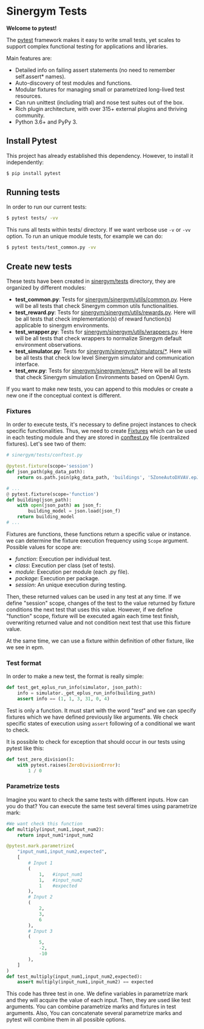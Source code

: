 # Sinergym Tests

**Welcome to pytest!**

The [pytest](https://docs.pytest.org/en/6.2.x/) framework makes it easy to write small tests, yet scales to support complex functional testing for applications and libraries.

Main features are:

- Detailed info on failing assert statements (no need to remember self.assert* names).
- Auto-discovery of test modules and functions.
- Modular fixtures for managing small or parametrized long-lived test resources.
- Can run unittest (including trial) and nose test suites out of the box.
- Rich plugin architecture, with over 315+ external plugins and thriving community.
- Python 3.6+ and PyPy 3.


## Install Pytest

This project has already established this dependency. However, to install it independently:

```sh
$ pip install pytest
```

## Running tests

In order to run our current tests:

```sh
$ pytest tests/ -vv
```

This runs all tests within tests/ directory. If we want verbose use `-v` or `-vv` option. To run an unique module tests, for example we can do: 

```sh
$ pytest tests/test_common.py -vv
```

## Create new tests

These tests have been created in [sinergym/tests](https://github.com/ugr-sail/sinergym/tree/main/tests) directory, they are organized by different modules:

- **test_common.py**: Tests for [sinergym/sinergym/utils/common.py](https://github.com/ugr-sail/sinergym/blob/main/sinergym/utils/common.py). Here will be all tests that check Sinergym common utils functionalities. 
- **test_reward.py**: Tests for [sinergym/sinergym/utils/rewards.py](https://github.com/ugr-sail/sinergym/blob/main/sinergym/utils/rewards.py). Here will be all tests that check implementation(s) of reward function(s) applicable to sinergym environments. 
- **test_wrapper.py**: Tests for [sinergym/sinergym/utils/wrappers.py](https://github.com/ugr-sail/sinergym/blob/main/sinergym/utils/wrappers.py). Here will be all tests that check wrappers to normalize Sinergym default environment observations.
- **test_simulator.py**: Tests for [sinergym/sinergym/simulators/\*](https://github.com/ugr-sail/sinergym/tree/main/sinergym/simulators). Here will be all tests that check low level Sinergym simulator and communication interface.
- **test_env.py**: Tests for [sinergym/sinergym/envs/\*](https://github.com/ugr-sail/sinergym/tree/main/sinergym/envs). Here will be all tests that check Sinergym simulation Environments based on OpenAI Gym.

If you want to make new tests, you can append to this modules or create a new one if the conceptual context is different.

### Fixtures

In order to execute tests, it's necessary to define project instances to check specific functionalities. Thus, we need to create [Fixtures](https://docs.pytest.org/en/6.2.x/fixture.html) which can be used in each testing module and they are stored in [conftest.py](https://github.com/ugr-sail/sinergym/blob/main/tests/conftest.py) file (centralized fixtures). Let's see two of them:

```python
# sinergym/tests/conftest.py

@pytest.fixture(scope='session')
def json_path(pkg_data_path):
    return os.path.join(pkg_data_path, 'buildings', '5ZoneAutoDXVAV.epJSON')

# ...
@ pytest.fixture(scope='function')
def building(json_path):
    with open(json_path) as json_f:
        building_model = json.load(json_f)
    return building_model
# ...
```

Fixtures are functions, these functions return a specific value or instance. we can determine the fixture execution frequency using `Scope` argument. Possible values for scope are:

- *function*: Execution per individual test.
- *class*: Execution per class (set of tests).
- *module*: Execution per module (each .py file).
- *package*: Execution per package.
- *session*: An unique execution during testing. 

Then, these returned values can be used in any test at any time. If we define "session" scope, changes of the test to the value returned by fixture conditions the next test that uses this value. However, if we define "function" scope, fixture will be executed again each time test finish, overwriting returned value and not condition next test that use this fixture value.

At the same time, we can use a fixture within definition of other fixture, like we see in epm.

### Test format

In order to make a new test, the format is really simple:

```python
def test_get_eplus_run_info(simulator, json_path):
    info = simulator._get_eplus_run_info(building_path)
    assert info == (1, 1, 3, 31, 0, 4)
```

Test is only a function. It must start with the word "*test*" and we can specify fixtures which we have defined previously like arguments. We check specific states of execution using `assert` following of a conditional we want to check.

It is possible to check for exception that should occur in our tests using pytest like this:

```python
def test_zero_division():
    with pytest.raises(ZeroDivisionError):
        1 / 0
```

### Parametrize tests

Imagine you want to check the same tests with different inputs. How can you do that? You can execute the same test several times using parametrize mark:

```python
#We want check this function
def multiply(input_num1,input_num2):
    return input_num1*input_num2

@pytest.mark.parametrize(
    "input_num1,input_num2,expected",
    [
        # Input 1
        (
            1,   #input_num1
            1,   #input_num2
            1    #expected
        ),
        # Input 2
        (
            2, 
            3,
            6
        ),
        # Input 3
        (
            5,
            -2,
            -10
        ),
    ]
)
def test_multiply(input_num1,input_num2,expected):
    assert multiply(input_num1,input_num2) == expected
```

This code has three test in one. We define variables in parametrize mark and they will acquire the value of each input. Then, they are used like test arguments. You can combine parametrize marks and fixtures in test arguments. Also, You can concatenate several parametrize marks and pytest will combine them in all possible options.